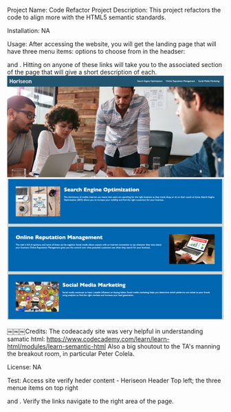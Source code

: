 Project Name: Code Refactor
Project Description: This project refactors the code to align more with the HTML5 semantic standards.

Installation: NA

Usage: After accessing the website, you will get the landing page that will have three menu items: options to choose from in the headser: <Search Engine Optimizatio> <Online Reputation Management> and <Social Media Marketing>. Hitting on anyone of these links will take you to the associated section of the page that will give a short description of each.
![](./assets/images/LandingPage.png)
![](./assets/images/MainSection.png)

￼￼￼Credits: The codeacady site was very helpful in understanding samatic html: https://www.codecademy.com/learn/learn-html/modules/learn-semantic-html
Also a big shoutout to the TA's manning the breakout room, in particular Peter Colela.

License: NA

Test: Access site verify heder content - Heriseon Header Top left; the three menue items on top right <Search Engine Optimizatio> <Online Reputation Management> and <Social Media Marketing>. Verify the links navigate to the right area of the page.
